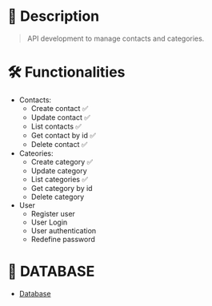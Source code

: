 # 📝 Description

> API development to manage contacts and categories.

# 🛠 Functionalities

- Contacts:
  - Create contact ✅
  - Update contact ✅
  - List contacts ✅
  - Get contact by id ✅
  - Delete contact ✅
- Cateories:
  - Create category ✅
  - Update category
  - List categories ✅
  - Get category by id
  - Delete category
- User
  - Register user
  - User Login
  - User authentication
  - Redefine password

# 🎲 DATABASE
  - [Database](https://drive.google.com/file/d/1T5EV2j4JkLEmdEze_-ecFMgulmhC4zwG/view?usp=sharing)
